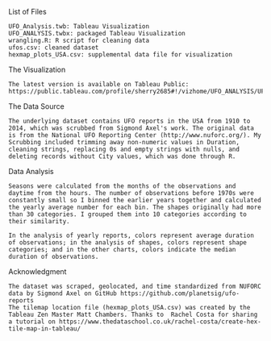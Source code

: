 List of Files

    UFO_Analysis.twb: Tableau Visualization
    UFO_ANALYSIS.twbx: packaged Tableau Visualization
    wrangling.R: R script for cleaning data
    ufos.csv: cleaned dataset
    hexmap_plots_USA.csv: supplemental data file for visualization

The Visualization

    The latest version is available on Tableau Public: https://public.tableau.com/profile/sherry2685#!/vizhome/UFO_ANALYSIS/UFOAnalysis

The Data Source

    The underlying dataset contains UFO reports in the USA from 1910 to 2014, which was scrubbed from Sigmond Axel's work. The original data is from the National UFO Reporting Center (http://www.nuforc.org/). My Scrubbing included trimming away non-numeric values in Duration, cleaning strings, replacing 0s and empty strings with nulls, and deleting records without City values, which was done through R.

Data Analysis

    Seasons were calculated from the months of the observations and daytime from the hours. The number of observations before 1970s were constantly small so I binned the earlier years together and calculated the yearly average number for each bin. The shapes originally had more than 30 categories. I grouped them into 10 categories according to their similarity.

    In the analysis of yearly reports, colors represent average duration of observations; in the analysis of shapes, colors represent shape categories; and in the other charts, colors indicate the median duration of observations.

Acknowledgment

    The dataset was scraped, geolocated, and time standardized from NUFORC data by Sigmond Axel on GitHub https://github.com/planetsig/ufo-reports
    The tilemap location file (hexmap_plots_USA.csv) was created by the Tableau Zen Master Matt Chambers. Thanks to  Rachel Costa for sharing a tutorial on https://www.thedataschool.co.uk/rachel-costa/create-hex-tile-map-in-tableau/
